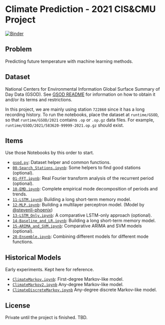 # Climate Prediction - 2021 CIS&CMU Project

[![Binder](https://mybinder.org/badge_logo.svg)](https://mybinder.org/v2/gh/2021-cis-itml-cc/climate/HEAD)

## Problem
Predicting future temperature with machine learning methods.

## Dataset
National Centers for Environmental Information
Global Surface Summary of Day Data (GSOD).
See [GSOD README](https://github.com/2021-cis-itml-cc/climate/blob/main/README_GSOD.txt)
for information on how to obtain it and/or its terms and restrictions.

In this project, we are mainly using station `722860` since it has a long
recording history. To run the notebooks, place the dataset at `runtime/GSOD`,
so that `runtime/GSOD/2021` contains `.op` or `.op.gz` data files.
For example, `runtime/GSOD/2021/583620-99999-2021.op.gz` should exist.

## Items
Use those Notebooks by this order to start.
 - [`gsod.py`](https://github.com/2021-cis-itml-cc/climate/blob/main/gsod.py):
    Dataset helper and common functions.
 - [`00-Search_Stations.ipynb`](https://github.com/2021-cis-itml-cc/climate/blob/main/00-Search_Stations.ipynb):
    Some helpers to find good stations (optional).
 - [`01-FFT.ipynb`](https://github.com/2021-cis-itml-cc/climate/blob/main/01-FFT.ipynb):
    Real Fourier transform analysis of the recurrent period (optional).
 - [`10-EMD.ipynb`](https://github.com/2021-cis-itml-cc/climate/blob/main/10-EMD.ipynb):
    Complete empirical mode decomposition of periods and trends.
 - [`11-LSTM.ipynb`](https://github.com/2021-cis-itml-cc/climate/blob/main/11-LSTM.ipynb):
    Building a long short-term memory model.
 - [`12-MLP.ipynb`](https://github.com/2021-cis-itml-cc/climate/blob/main/12-MLP.ipynb):
    Building a multilayer perceptron model. (Model by [@stevenli-phoenix](https://github.com/stevenli-phoenix))
 - [`13-LSTM_Only.ipynb`](https://github.com/2021-cis-itml-cc/climate/blob/main/13-LSTM_Only.ipynb):
    A comparative LSTM-only approach (optional).
 - [`14-Baseline_and_LR.ipynb`](https://github.com/2021-cis-itml-cc/climate/blob/main/14-Baseline_and_LR.ipynb):
    Building a long short-term memory model.
 - [`15-ARIMA_and_SVM.ipynb`](https://github.com/2021-cis-itml-cc/climate/blob/main/15-ARIMA_and_SVM.ipynb):
    Comparative ARIMA and SVM models (optional).
 - [`20-Ensemble.ipynb`](https://github.com/2021-cis-itml-cc/climate/blob/main/20-Ensemble.ipynb):
    Combining different models for different mode functions.

## Historical Models
Early experiments. Kept here for reference.
 - [`ClimateMarkov.ipynb`](https://github.com/2021-cis-itml-cc/climate/blob/main/ClimateMarkov.ipynb):
    First-degree Markov-like model.
 - [`ClimateMarkov2.ipynb`](https://github.com/2021-cis-itml-cc/climate/blob/main/ClimateMarkov2.ipynb)
    Any-degree Markov-like model.
 - [`ClimateDiscreteMarkov.ipynb`](https://github.com/2021-cis-itml-cc/climate/blob/main/ClimateDiscreteMarkov.ipynb)
    Any-degree discrete Markov-like model.

## License
Private until the project is finished. TBD.
